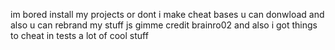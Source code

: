 im bored install my projects or dont i make cheat bases u can donwload and also u can rebrand my stuff js gimme credit brainro02 and also i got things to cheat in tests a lot of cool stuff
